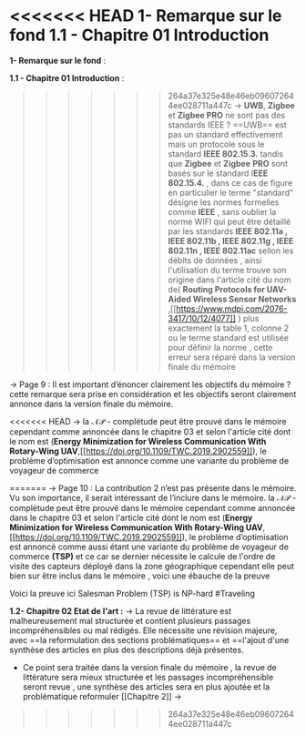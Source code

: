 
<<<<<<< HEAD
**1- Remarque sur le fond** 
 **1.1 - Chapitre 01 Introduction** 
=======
**1- Remarque sur le fond** :

 **1.1 - Chapitre 01 Introduction** :
>>>>>>> 264a37e325e48e46eb096072644ee028711a447c
-> **UWB**, **Zigbee** et **Zigbee PRO** ne sont pas des standards IEEE ? 
==UWB== est pas un standard effectivement mais un protocole sous le standard  **IEEE 802.15.3.** tandis que **Zigbee** et **Zigbee** **PRO** sont basés sur le standard I**EEE 802.15.4.** , dans ce cas de figure en particulier le terme "standard" désigne les normes formelles comme **IEEE** , sans oublier la norme WIFI qui peut être détaillé par les standards  **IEEE 802.11a , IEEE 802.11b , IEEE 802.11g , IEEE 802.11n , IEEE 802.11ac** sellon les débits de données  , ainsi l'utilisation du terme trouve son origine dans l'article cité du nom de( **Routing Protocols for UAV-Aided Wireless Sensor Networks** ,[[https://www.mdpi.com/2076-3417/10/12/4077]] ) plus exactement la table 1, colonne 2 ou le terme standard est utilisée pour définir la norme , cette erreur sera réparé dans la version finale du mémoire  

-> Page 9 : Il est important d’énoncer clairement les objectifs du mémoire ?  
cette remarque sera prise en considération et les objectifs seront  clairement annonce dans la version finale du mémoire.

<<<<<<< HEAD
-> 
la $\mathcal{NP}$ - complétude  peut être prouvé  dans le mémoire cependant comme annoncée dans le chapitre 03 et selon l'article cité dont le nom est (**Energy Minimization for Wireless Communication With Rotary-Wing UAV**,[[https://doi.org/10.1109/TWC.2019.2902559]]), le problème d’optimisation est annonce comme une variante du problème de voyageur de commerce 


=======
-> Page 10 : La contribution 2 n’est pas présente dans le mémoire. Vu son importance, il serait intéressant de l’inclure dans le mémoire.
la $\mathcal{NP}$ - complétude  peut être prouvé  dans le mémoire cependant comme annoncée dans le chapitre 03 et selon l'article cité dont le nom est (**Energy Minimization for Wireless Communication With Rotary-Wing UAV**,[[https://doi.org/10.1109/TWC.2019.2902559]]), le problème d’optimisation est annoncé comme aussi étant  une variante du problème de voyageur de commerce  **(TSP)** et ce car se dernier nécessite le calcule de l'ordre de visite des capteurs déployé dans la zone géographique cependant elle peut bien sur être inclus dans le mémoire ,  voici une ébauche de la preuve 

Voici la preuve ici Salesman Problem (TSP) is NP-hard #Traveling 


**1.2- Chapitre 02  Etat de l'art :**
 -> La revue de littérature est malheureusement mal structurée et contient plusieurs
passages incompréhensibles ou mal rédigés. Elle nécessite une révision majeure,
avec ==la reformulation des sections problématiques== et ==l'ajout d'une synthèse des
articles en plus des descriptions déjà présentes.
- Ce point sera traitée  dans la version finale du mémoire , la revue de littérature sera mieux structurée et les passages incompréhensible seront revue , une   synthèse des articles sera en plus ajoutée et la problématique reformuler   [[Chapitre 2]] 
-> 


 
 
>>>>>>> 264a37e325e48e46eb096072644ee028711a447c


